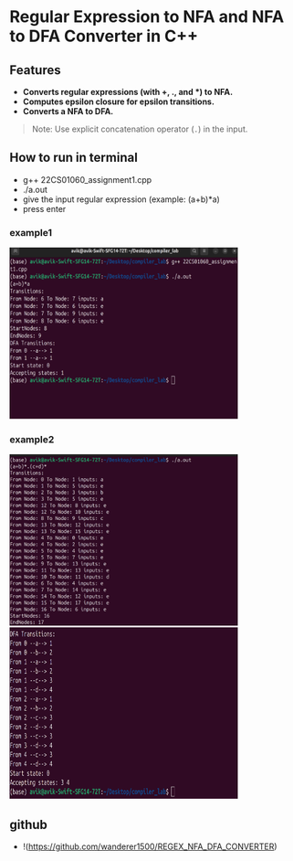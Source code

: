 # Regular Expression to NFA and NFA to DFA Converter in C++
## Features
- **Converts regular expressions (with +, ., and \*) to NFA.**
- **Computes epsilon closure for epsilon transitions.**
- **Converts a NFA to DFA.**
> Note: Use explicit concatenation operator (`.`) in the input.

## How to run in terminal
- g++ 22CS01060_assignment1.cpp
- ./a.out
- give the input regular expression (example: (a+b)*a)
- press enter
### example1
 <img src="images/example1.png" alt="Screenshot" width="400" height="300"/>

### example2
 <img src="images/example2_1.png" alt="Screenshot" width="400" height="300"/>
 <img src="images/example2_2.png" alt="Screenshot" width="400" height="300"/>

## github
- !(https://github.com/wanderer1500/REGEX_NFA_DFA_CONVERTER)


